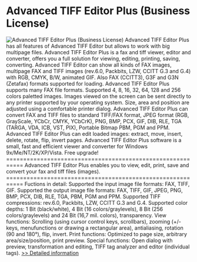 # Advanced TIFF Editor Plus (Business License)
![Advanced TIFF Editor Plus (Business License)](https://mycommerce.akamaized.net/api/pimages/P300528773/BIG/300528773.JPG)
Advanced TIFF Editor Plus has all features of Advanced TIFF Editor but allows to work with big multipage files. Advanced TIFF Editor Plus is a fax and tiff viewer, editor and converter, offers you a full solution for viewing, editing, printing, saving, converting. Advanced TIFF Editor can show all kinds of FAX images, multipage FAX and TIFF images (rev.6.0, Packbits, LZW, CCITT G.3 and G.4) with RGB, CMYK, B/W, animated GIF. Also FAX (CCITT3), G3F and G3N (Zetafax) formats supported for loading. Advanced TIFF Editor Plus supports many FAX file formats. Supported 4, 8, 16, 32, 64, 128 and 256 colors paletted images. Images viewed on the screen can be sent directly to any printer supported by your operating system. Size, area and position are adjusted using a comfortable printer dialog. Advanced TIFF Editor Plus can convert FAX and TIFF files to standard TIFF/FAX format, JPEG format (RGB, GrayScale, YCbCr, CMYK, YCbCrK), PNG, BMP, PCX, GIF, DIB, RLE, TGA (TARGA, VDA, ICB, VST, PIX), Portable Bitmap PBM, PGM and PPM. Advanced TIFF Editor Plus can edit loaded images: extract, move, insert, delete, rotate, flip, invert pages. Advanced TIFF Editor Plus software is a small, fast and efficient viewer and converter for Windows 9x/Me/NT/2K/XP/Vista. Free upgrade! =========================================================== Advanced TIFF Editor Plus enables you to view, edit, print, save and convert your fax and tiff files (images). =========================================================== Fuctions in detail: Supported the input image file formats: FAX, TIFF, GIF. Supported the output image file formats: FAX, TIFF, GIF, JPEG, PNG, BMP, PCX, DIB, RLE, TGA, PBM, PGM and PPM. Supported TIFF compressions: rev.6.0, Packbits, LZW, CCITT G.3 and G.4. Supported color depths: 1 Bit (black/white), 4 Bit (16 colors/graylevels), 8 Bit (256 colors/graylevels) and 24 Bit (16,7 mil. colors), transparency. View functions: Scrolling (using cursor control keys, scrollbars), zooming (+/- keys, menufunctions or drawing a rectangular area), antialiasing, rotation (90 and 180°), flip, invert. Print functions: Optimized to page size, arbitrary area/size/position, print preview. Special functions: Open dialog with preview, transformation and editing, TIFF tag analyzer and editor (individual tags).
[>> Detailed information](https://secure.shareit.com/shareit/product.html?productid=300528773&affiliateid=200057808)